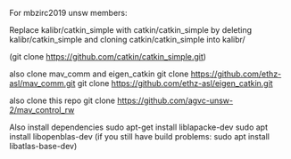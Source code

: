 For mbzirc2019 unsw members:

Replace kalibr/catkin_simple with catkin/catkin_simple by deleting kalibr/catkin_simple and cloning catkin/catkin_simple into kalibr/

(git clone https://github.com/catkin/catkin_simple.git)


also clone mav_comm and eigen_catkin
git clone https://github.com/ethz-asl/mav_comm.git
git clone https://github.com/ethz-asl/eigen_catkin.git

also clone this repo
git clone https://github.com/agvc-unsw-2/mav_control_rw

Also install dependencies
sudo apt-get install liblapacke-dev
sudo apt install libopenblas-dev
(if you still have build problems: sudo apt install libatlas-base-dev)

